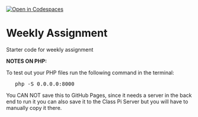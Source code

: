 [![Open in Codespaces](https://classroom.github.com/assets/launch-codespace-2972f46106e565e64193e422d61a12cf1da4916b45550586e14ef0a7c637dd04.svg)](https://classroom.github.com/open-in-codespaces?assignment_repo_id=16872894)
# Weekly Assignment

Starter code for weekly assignment

<b>NOTES ON PHP:</b>

<p>To test out your PHP files run the following command in the terminal:</p>

<ol><pre>php -S 0.0.0.0:8000</ol></pre>

<p>You CAN NOT save this to GitHub Pages, since it needs a server in the back end to run it you can also save it to the Class Pi Server but you will have to manually copy it there. </p>
